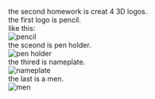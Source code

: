 the second homework is creat 4 3D logos.  
the first logo is pencil.  
like this:  
![pencil](https://github.com/shiep18/EIS2020/blob/master/students/%E8%B4%BE%E5%B8%85%E6%9D%B0/logo/pictures/pen.PNG)  
the sceond is pen holder.  
![pen holder](https://github.com/shiep18/EIS2020/blob/master/students/%E8%B4%BE%E5%B8%85%E6%9D%B0/logo/pictures/bitong.PNG)  
the thired is nameplate.  
![nameplate](https://github.com/shiep18/EIS2020/blob/master/students/%E8%B4%BE%E5%B8%85%E6%9D%B0/logo/pictures/mingpai.PNG)  
the last is a men.  
![men](https://github.com/shiep18/EIS2020/blob/master/students/贾帅杰/logo/pictures/mylogo1.PNG)
